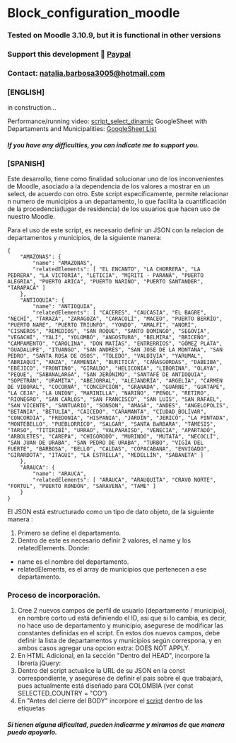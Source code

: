 # Block_configuration_moodle

### **Tested on Moodle 3.10.9, but it is functional in other versions**
### **Support this development 🤝 [Paypal](https://www.paypal.com/paypalme/natisbar)**
### **Contact: natalia.barbosa3005@hotmail.com**

### [ENGLISH]
in construction...

Performance/running video: [script_select_dinamic](https://www.loom.com/share/94586e44dc534516b568302d4edc359c)
GoogleSheet with Departaments and Municipalities: [GoogleSheet List](https://docs.google.com/spreadsheets/d/12ABI-WekB5FjCZ7cfc8KprPz42bxO71BXE6Xde6t5e4/edit?usp=sharing)

#### *If you have any difficulties, you can indicate me to support you.*


### [SPANISH]

Este desarrollo, tiene como finalidad solucionar uno de los inconvenientes de Moodle, asociado a la dependencia de los valores a mostrar en un select, de acuerdo con otro. Este script específicamente, permite relacionar n numero de municipios a un departamento, lo que facilita la cuantificación de la procedencia(lugar de residencia) de los usuarios que hacen uso de nuestro Moodle.

Para el uso de este script, es necesario definir un JSON con la relacion de departamentos y municipios, de la siguiente manera:
```
{
    "AMAZONAS": {
        "name": "AMAZONAS",
        "relatedElements": [ "EL ENCANTO", "LA CHORRERA", "LA PEDRERA", "LA VICTORIA", "LETICIA", "MIRITI - PARANÁ", "PUERTO ALEGRIA", "PUERTO ARICA", "PUERTO NARIÑO", "PUERTO SANTANDER", "TARAPACÁ" ]
    },   
    "ANTIOQUIA": {
        "name": "ANTIOQUIA",
        "relatedElements": [ "CÁCERES", "CAUCASIA", "EL BAGRE", "NECHÍ", "TARAZÁ", "ZARAGOZA", "CARACOLÍ", "MACEO", "PUERTO BERRÍO", "PUERTO NARE", "PUERTO TRIUNFO", "YONDÓ", "AMALFI", "ANORÍ", "CISNEROS", "REMEDIOS", "SAN ROQUE", "SANTO DOMINGO", "SEGOVIA", "VEGACHÍ", "YALÍ", "YOLOMBÓ", "ANGOSTURA", "BELMIRA", "BRICEÑO", "CAMPAMENTO", "CAROLINA", "DON MATÍAS", "ENTRERRIOS", "GÓMEZ PLATA", "GUADALUPE", "ITUANGO", "SAN ANDRÉS", "SAN JOSÉ DE LA MONTAÑA", "SAN PEDRO", "SANTA ROSA DE OSOS", "TOLEDO", "VALDIVIA", "YARUMAL", "ABRIAQUÍ", "ANZA", "ARMENIA", "BURITICÁ", "CAÑASGORDAS", "DABEIBA", "EBÉJICO", "FRONTINO", "GIRALDO", "HELICONIA", "LIBORINA", "OLAYA", "PEQUE", "SABANALARGA", "SAN JERÓNIMO", "SANTAFÉ DE ANTIOQUIA", "SOPETRÁN", "URAMITA", "ABEJORRAL", "ALEJANDRÍA", "ARGELIA", "CARMEN DE VIBORAL", "COCORNÁ", "CONCEPCIÓN", "GRANADA", "GUARNE", "GUATAPE", "LA CEJA", "LA UNIÓN", "MARINILLA", "NARIÑO", "PEÑOL", "RETIRO", "RIONEGRO", "SAN CARLOS", "SAN FRANCISCO", "SAN LUIS", "SAN RAFAEL", "SAN VICENTE", "SANTUARIO", "SONSON", "AMAGÁ", "ANDES", "ANGELOPOLIS", "BETANIA", "BETULIA", "CAICEDO", "CARAMANTA", "CIUDAD BOLÍVAR", "CONCORDIA", "FREDONIA", "HISPANIA", "JARDÍN", "JERICÓ", "LA PINTADA", "MONTEBELLO", "PUEBLORRICO", "SALGAR", "SANTA BaRBARA", "TÁMESIS", "TARSO", "TITIRIBÍ", "URRAO", "VALPARAISO", "VENECIA", "APARTADÓ", "ARBOLETES", "CAREPA", "CHIGORODÓ", "MURINDÓ", "MUTATA", "NECOCLÍ", "SAN JUAN DE URABA", "SAN PEDRO DE URABA", "TURBO", "VIGÍA DEL FUERTE", "BARBOSA", "BELLO", "CALDAS", "COPACABANA", "ENVIGADO", "GIRARDOTA", "ITAGUI", "LA ESTRELLA", "MEDELLÍN", "SABANETA" ]
    },
    "ARAUCA": {
        "name": "ARAUCA",
        "relatedElements": [ "ARAUCA", "ARAUQUITA", "CRAVO NORTE", "FORTUL", "PUERTO RONDÓN", "SARAVENA", "TAME" ]
    }
}
```
El JSON está estructurado como un tipo de dato objeto, de la siguiente manera :
1. Primero se define el departamento.
2. Dentro de este es necesario definir 2 valores, el name y los relatedElements. Donde:
 - name es el nombre del departamento.
 - relatedElements, es el array de municipios que pertenecen a ese departamento.



### Proceso de incorporación.

1. Cree 2 nuevos campos de perfil de usuario (departamento / municipio), en nombre corto ud está definiendo el ID, así que si lo cambia, es decir, no hace uso de departamento y municipio, asegurese de modificar las constantes definidas en el script.   En estos dos nuevos campos, debe definir la lista de departamentos y municipios según correspona, y en ambos casos agregar una opcion extra: DOES NOT APPLY.
2. En HTML Adicional, en la sección "Dentro del HEAD", incorpore la librería jQuery: <script src="https://ajax.googleapis.com/ajax/libs/jquery/1.12.2/jquery.min.js"></script>
3. Dentro del script actualice la URL de su JSON en la const correspondiente, y asegúrese de definir el pais sobre el que trabajará, pues actualmente está diseñado para COLOMBIA (ver const SELECTED_COUNTRY = "CO")
4. En "Antes del cierre del BODY" incorpore el [script](https://github.com/natisbar/selectDynamic_Moodle_department-municipalities_/blob/main/list_departamentsAndMunicipalities.json) dentro de las etiquetas <script></script>

#### *Si tienen alguna dificultad, pueden indicarme y miramos de que manera puedo apoyarlo.*
